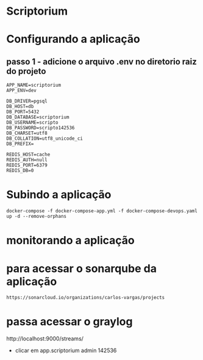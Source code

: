 # Scriptorium

# Configurando a aplicação

## passo 1 - adicione o arquivo .env no diretorio raiz do projeto

```
APP_NAME=scriptorium
APP_ENV=dev

DB_DRIVER=pgsql
DB_HOST=db
DB_PORT=5432
DB_DATABASE=scriptorium
DB_USERNAME=scripto
DB_PASSWORD=scripto142536
DB_CHARSET=utf8
DB_COLLATION=utf8_unicode_ci
DB_PREFIX=

REDIS_HOST=cache
REDIS_AUTH=null
REDIS_PORT=6379
REDIS_DB=0
```

# Subindo a aplicação
```
docker-compose -f docker-compose-app.yml -f docker-compose-devops.yaml up -d --remove-orphans
```

# monitorando a aplicação

# para acessar o sonarqube da aplicação 
```
https://sonarcloud.io/organizations/carlos-vargas/projects
```

# passa acessar o graylog
http://localhost:9000/streams/
- clicar em app.scriptorium
admin
142536